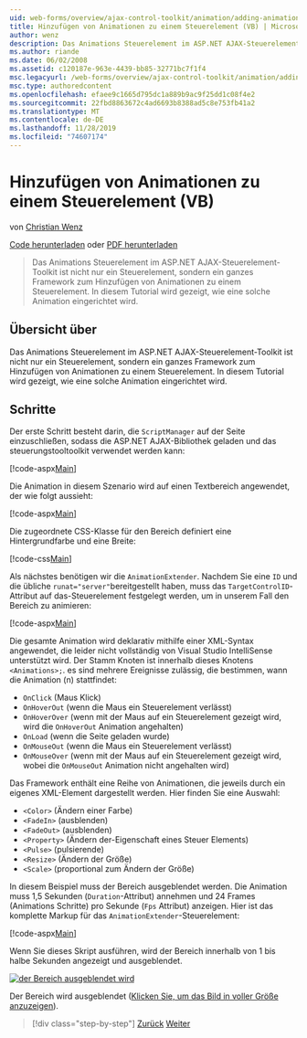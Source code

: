 ```yaml
---
uid: web-forms/overview/ajax-control-toolkit/animation/adding-animation-to-a-control-vb
title: Hinzufügen von Animationen zu einem Steuerelement (VB) | Microsoft-Dokumentation
author: wenz
description: Das Animations Steuerelement im ASP.NET AJAX-Steuerelement-Toolkit ist nicht nur ein Steuerelement, sondern ein ganzes Framework zum Hinzufügen von Animationen zu einem Steuerelement. In diesem Tutorial wird gezeigt, wie...
ms.author: riande
ms.date: 06/02/2008
ms.assetid: c120187e-963e-4439-bb85-32771bc7f1f4
msc.legacyurl: /web-forms/overview/ajax-control-toolkit/animation/adding-animation-to-a-control-vb
msc.type: authoredcontent
ms.openlocfilehash: efaee9c1665d795dc1a889b9ac9f25dd1c08f4e2
ms.sourcegitcommit: 22fbd8863672c4ad6693b8388ad5c8e753fb41a2
ms.translationtype: MT
ms.contentlocale: de-DE
ms.lasthandoff: 11/28/2019
ms.locfileid: "74607174"
---
```

# <a name="adding-animation-to-a-control-vb"></a>Hinzufügen von Animationen zu einem Steuerelement (VB)

von [Christian Wenz](https://github.com/wenz)

[Code herunterladen](https://download.microsoft.com/download/f/9/a/f9a26acd-8df4-4484-8a18-199e4598f411/Animation1.vb.zip) oder [PDF herunterladen](https://download.microsoft.com/download/6/7/1/6718d452-ff89-4d3f-a90e-c74ec2d636a3/animation1VB.pdf)

> Das Animations Steuerelement im ASP.NET AJAX-Steuerelement-Toolkit ist nicht nur ein Steuerelement, sondern ein ganzes Framework zum Hinzufügen von Animationen zu einem Steuerelement. In diesem Tutorial wird gezeigt, wie eine solche Animation eingerichtet wird.

## <a name="overview"></a>Übersicht über

Das Animations Steuerelement im ASP.NET AJAX-Steuerelement-Toolkit ist nicht nur ein Steuerelement, sondern ein ganzes Framework zum Hinzufügen von Animationen zu einem Steuerelement. In diesem Tutorial wird gezeigt, wie eine solche Animation eingerichtet wird.

## <a name="steps"></a>Schritte

Der erste Schritt besteht darin, die `ScriptManager` auf der Seite einzuschließen, sodass die ASP.NET AJAX-Bibliothek geladen und das steuerungstooltoolkit verwendet werden kann:

[!code-aspx[Main](adding-animation-to-a-control-vb/samples/sample1.aspx)]

Die Animation in diesem Szenario wird auf einen Textbereich angewendet, der wie folgt aussieht:

[!code-aspx[Main](adding-animation-to-a-control-vb/samples/sample2.aspx)]

Die zugeordnete CSS-Klasse für den Bereich definiert eine Hintergrundfarbe und eine Breite:

[!code-css[Main](adding-animation-to-a-control-vb/samples/sample3.css)]

Als nächstes benötigen wir die `AnimationExtender`. Nachdem Sie eine `ID` und die übliche `runat="server"`bereitgestellt haben, muss das `TargetControlID`-Attribut auf das-Steuerelement festgelegt werden, um in unserem Fall den Bereich zu animieren:

[!code-aspx[Main](adding-animation-to-a-control-vb/samples/sample4.aspx)]

Die gesamte Animation wird deklarativ mithilfe einer XML-Syntax angewendet, die leider nicht vollständig von Visual Studio IntelliSense unterstützt wird. Der Stamm Knoten ist innerhalb dieses Knotens `<Animations>;`. es sind mehrere Ereignisse zulässig, die bestimmen, wann die Animation (n) stattfindet:

- `OnClick` (Maus Klick)
- `OnHoverOut` (wenn die Maus ein Steuerelement verlässt)
- `OnHoverOver` (wenn mit der Maus auf ein Steuerelement gezeigt wird, wird die `OnHoverOut` Animation angehalten)
- `OnLoad` (wenn die Seite geladen wurde)
- `OnMouseOut` (wenn die Maus ein Steuerelement verlässt)
- `OnMouseOver` (wenn mit der Maus auf ein Steuerelement gezeigt wird, wobei die `OnMouseOut` Animation nicht angehalten wird)

Das Framework enthält eine Reihe von Animationen, die jeweils durch ein eigenes XML-Element dargestellt werden. Hier finden Sie eine Auswahl:

- `<Color>` (Ändern einer Farbe)
- `<FadeIn>` (ausblenden)
- `<FadeOut>` (ausblenden)
- `<Property>` (Ändern der-Eigenschaft eines Steuer Elements)
- `<Pulse>` (pulsierende)
- `<Resize>` (Ändern der Größe)
- `<Scale>` (proportional zum Ändern der Größe)

In diesem Beispiel muss der Bereich ausgeblendet werden. Die Animation muss 1,5 Sekunden (`Duration`-Attribut) annehmen und 24 Frames (Animations Schritte) pro Sekunde (`Fps` Attribut) anzeigen. Hier ist das komplette Markup für das `AnimationExtender`-Steuerelement:

[!code-aspx[Main](adding-animation-to-a-control-vb/samples/sample5.aspx)]

Wenn Sie dieses Skript ausführen, wird der Bereich innerhalb von 1 bis halbe Sekunden angezeigt und ausgeblendet.

[![der Bereich ausgeblendet wird](adding-animation-to-a-control-vb/_static/image2.png)](adding-animation-to-a-control-vb/_static/image1.png)

Der Bereich wird ausgeblendet ([Klicken Sie, um das Bild in voller Größe anzuzeigen](adding-animation-to-a-control-vb/_static/image3.png)).

> [!div class="step-by-step"]
> [Zurück](dynamically-controlling-updatepanel-animations-cs.md)
> [Weiter](executing-several-animations-at-the-same-time-vb.md)
